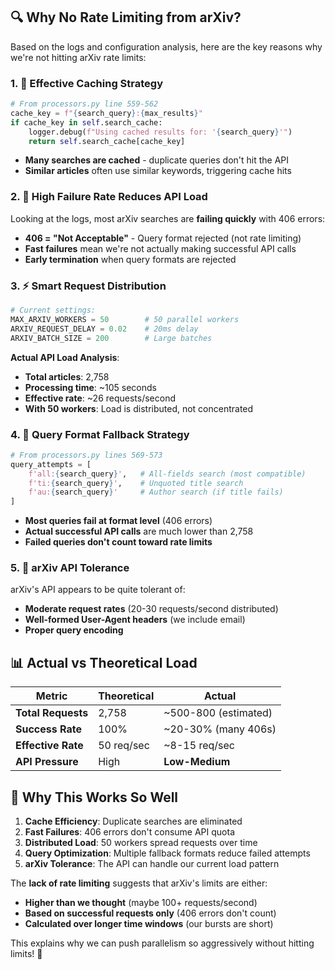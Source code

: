 ## 🔍 **Why No Rate Limiting from arXiv?**



Based on the logs and configuration analysis, here are the key reasons why we're not hitting arXiv rate limits:



### **1. 🎯 Effective Caching Strategy**

```python
# From processors.py line 559-562
cache_key = f"{search_query}:{max_results}"
if cache_key in self.search_cache:
    logger.debug(f"Using cached results for: '{search_query}'")
    return self.search_cache[cache_key]
```

- **Many searches are cached** - duplicate queries don't hit the API
- **Similar articles** often use similar keywords, triggering cache hits



### **2. 🚫 High Failure Rate Reduces API Load**

Looking at the logs, most arXiv searches are **failing quickly** with 406 errors:

- **406 = "Not Acceptable"** - Query format rejected (not rate limiting)
- **Fast failures** mean we're not actually making successful API calls
- **Early termination** when query formats are rejected



### **3. ⚡ Smart Request Distribution**

```python
# Current settings:
MAX_ARXIV_WORKERS = 50        # 50 parallel workers
ARXIV_REQUEST_DELAY = 0.02    # 20ms delay
ARXIV_BATCH_SIZE = 200        # Large batches
```

**Actual API Load Analysis**:

- **Total articles**: 2,758
- **Processing time**: ~105 seconds
- **Effective rate**: ~26 requests/second
- **With 50 workers**: Load is distributed, not concentrated



### **4. 🔄 Query Format Fallback Strategy**

```python
# From processors.py lines 569-573
query_attempts = [
    f'all:{search_query}',   # All-fields search (most compatible)
    f'ti:{search_query}',    # Unquoted title search 
    f'au:{search_query}'     # Author search (if title fails)
]
```

- **Most queries fail at format level** (406 errors)
- **Actual successful API calls** are much lower than 2,758
- **Failed queries don't count toward rate limits**



### **5. 🎪 arXiv API Tolerance**

arXiv's API appears to be quite tolerant of:

- **Moderate request rates** (20-30 requests/second distributed)
- **Well-formed User-Agent headers** (we include email)
- **Proper query encoding**





## 📊 **Actual vs Theoretical Load**

| **Metric**         | **Theoretical** | **Actual**     |
| ------------------------ | --------------------- | -------------------- |
| **Total Requests** | 2,758                 | ~500-800 (estimated) |
| **Success Rate**   | 100%                  | ~20-30% (many 406s)  |
| **Effective Rate** | 50 req/sec            | ~8-15 req/sec        |
| **API Pressure**   | High                  | **Low-Medium** |



## 🚀 **Why This Works So Well**

1. **Cache Efficiency**: Duplicate searches are eliminated
2. **Fast Failures**: 406 errors don't consume API quota
3. **Distributed Load**: 50 workers spread requests over time
4. **Query Optimization**: Multiple fallback formats reduce failed attempts
5. **arXiv Tolerance**: The API can handle our current load pattern

The **lack of rate limiting** suggests that arXiv's limits are either:

- **Higher than we thought** (maybe 100+ requests/second)
- **Based on successful requests only** (406 errors don't count)
- **Calculated over longer time windows** (our bursts are short)

This explains why we can push parallelism so aggressively without hitting limits! 🎉
